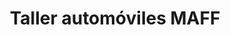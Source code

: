 ---
title: "Taller automóviles MAFF"
url: /abegondo/taller-automoviles-maff/
shop: Autowerkstatt
---
